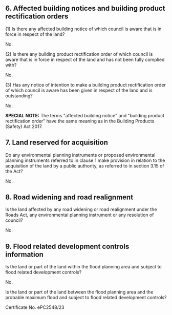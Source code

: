 ## 6. Affected building notices and building product rectification orders

(1) Is there any affected building notice of which council is aware that is in force in respect of the land?

No.

(2) Is there any building product rectification order of which council is aware that is in force in respect of the land and has not been fully complied with?

No.

(3) Has any notice of intention to make a building product rectification order of which council is aware has been given in respect of the land and is outstanding?

No.

**SPECIAL NOTE:** The terms "affected building notice" and "building product rectification order" have the same meaning as in the Building Products (Safety) Act 2017.

## 7. Land reserved for acquisition

Do any environmental planning instruments or proposed environmental planning instruments referred to in clause 1 make provision in relation to the acquisition of the land by a public authority, as referred to in section 3.15 of the Act?

No.

## 8. Road widening and road realignment

Is the land affected by any road widening or road realignment under the Roads Act, any environmental planning instrument or any resolution of council?

No.

## 9. Flood related development controls information

Is the land or part of the land within the flood planning area and subject to flood related development controls?

No.

Is the land or part of the land between the flood planning area and the probable maximum flood and subject to flood related development controls?

Certificate No. ePC2548/23